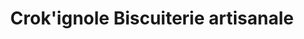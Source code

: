 ---
title: "Crok'ignole Biscuiterie artisanale"
url: /albiez-le-jeune/crokignole-biscuiterie-artisanale/
shop: pâtisserie
---